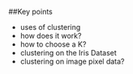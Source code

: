 ##Key points
- uses of clustering
- how does it work?
- how to choose a K?
- clustering on the Iris Dataset
- clustering on image pixel data?
